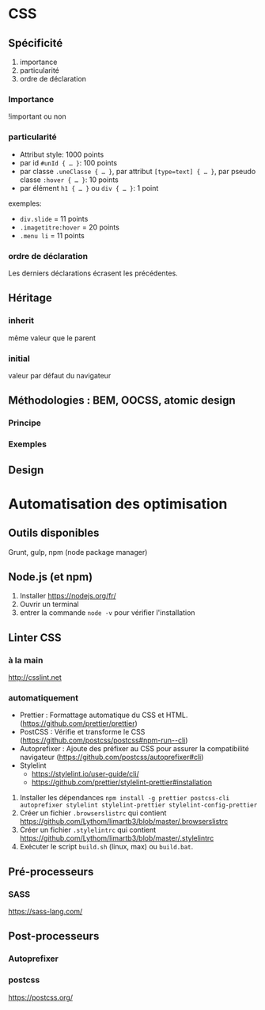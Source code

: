 # CSS

## Spécificité

1. importance
2. particularité
3. ordre de déclaration

### Importance

!important ou non


### particularité

- Attribut style: 1000 points
- par id `#unId { … }`: 100 points
- par classe `.uneClasse { … }`, par attribut `[type=text] { … }`, par pseudo classe `:hover { … }`: 10 points
- par élément `h1 { … }` ou `div { … }`: 1 point

exemples:
- `div.slide` = 11 points
-  `.imagetitre:hover` = 20 points
- `.menu li` = 11 points

### ordre de déclaration

Les derniers déclarations écrasent les précédentes.


## Héritage

### inherit

même valeur que le parent


### initial

valeur par défaut du navigateur



## Méthodologies : BEM, OOCSS, atomic design

### Principe

### Exemples

## Design


# Automatisation des optimisation

## Outils disponibles

Grunt, gulp, npm (node package manager)


## Node.js (et npm)

1. Installer https://nodejs.org/fr/
2. Ouvrir un terminal
3. entrer la commande `node -v` pour vérifier l'installation


## Linter CSS

### à la main

http://csslint.net


### automatiquement

- Prettier : Formattage automatique du CSS et HTML. (https://github.com/prettier/prettier)
- PostCSS : Vérifie et transforme le CSS (https://github.com/postcss/postcss#npm-run--cli)
- Autoprefixer : Ajoute des préfixer au CSS pour assurer la compatibilité navigateur (https://github.com/postcss/autoprefixer#cli)
- Stylelint
    - https://stylelint.io/user-guide/cli/
    - https://github.com/prettier/stylelint-prettier#installation

1. Installer les dépendances `npm install -g prettier postcss-cli autoprefixer stylelint stylelint-prettier stylelint-config-prettier`
3. Créer un fichier `.browserslistrc` qui contient https://github.com/Lythom/limartb3/blob/master/.browserslistrc
4. Créer un fichier `.stylelintrc` qui contient https://github.com/Lythom/limartb3/blob/master/.stylelintrc
5. Exécuter le script `build.sh` (linux, max) ou `build.bat`.


## Pré-processeurs

### SASS

https://sass-lang.com/


## Post-processeurs

### Autoprefixer

### postcss

https://postcss.org/